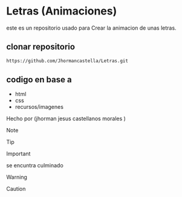 # Letras (Animaciones)
este es un repositorio usado para Crear la animacion de unas letras.

## clonar repositorio
```bash
https://github.com/Jhormancastella/Letras.git
```

## codigo en base a 
- html
- css
- recursos/imagenes


Hecho por (jhorman jesus castellanos morales )

> [!NOTE]
>

> [!TIP]
> 

> [!IMPORTANT]  
> se encuntra culminado 

> [!WARNING]  
> 

> [!CAUTION]
> 

